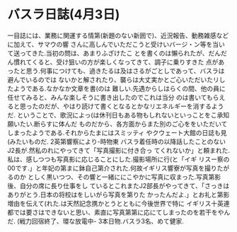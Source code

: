 # バスラ日誌(4月3日)

一目誌には、業務に関運する情第(新題のない新囲で)、近況報告、動務雑感などに加えて、サマウの響
さんに高しんでいただこうと受けいバージ・ン等を当いて送ってきた.当初の問は、あまりふざけたこ
とを書くのは懶られたが、だんだん慣れてくると、受け狙いの方が楽しくなってきて、調子に乗りすきた
点があったと思う.何事につけても、過きたるは及はさるがごとしであって、バスラは避んでいるのでは
ないかと解されたり、襲らは大丈実かとご心いただいたリしたようである.なかなか文章を書(のは
難しい.先遇からしはらくの間、他の員に任せてみると、みんな楽しそうに書き出したのでこれは当分
のは書いてもらえると思ったのだが、やはり読けて書くとなるとかなリエネルギーを消するようだ.
ということで、歌況によっ(は休刊日もある物もしれないといっことをこ承知願いたい.断らすに体んだ
ものだから、各方面からまた別のご心ををいただいてしまったようである.それからたまにはスミッティ
やクウェート大館の日誌も見(みたいものだ.
2英第響察により-時物東
バスラ着任時の以降話したことのないJ2長が.然私のれにやってきて「写真撮影に付き合っ
てくれないか」と頼まれた.私は、感しつつも写真影に応じることにした.撮影場所に行(と「イギ
リスー察の00です.」と年妃の第まに鉢自己第介された.何故イギリス響寮が写真を撮りたがるのか
としく黒いつつ、その響と一緒ににこやかに写真に収まった.写真第影後、自分の席に長り仕事をし
ているとこれまたJ2部長がやってきて、「さっきはありがとう.日本の将校はをしいがら写真を第りた
かったんだよ.」とお礼と第影増由を伝えて(れた.は天然記念携かとうとともに今後世界で特に
イギリス十英連都では要さはできないと思い、素直に写真第第に応にてしまったのを若干をやんだ.
(戦力回宿終了、環な放電中-
3本日物.バスラ3名、めて健家.
